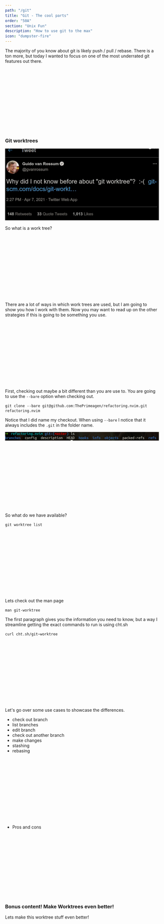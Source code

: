 ```yaml
---
path: "/git"
title: "Git - The cool parts"
order: "50A"
section: "Unix Fun"
description: "How to use git to the max"
icon: "dumpster-fire"
---
```


The majority of you know about git is likely push / pull / rebase.  There is a
ton more, but today I wanted to focus on one of the most underrated git
features out there.

<br />
<br />
<br />
<br />
<br />
<br />
<br />
<br />
<br />
<br />
<br />
<br />

### Git worktrees

![Even Guido](./images/guido.png)

So what is a work tree?

<br />
<br />
<br />
<br />
<br />
<br />
<br />
<br />
<br />
<br />
<br />
<br />

There are a lot of ways in which work trees are used, but I am going to show
you how I work with them.  Now you may want to read up on the other strategies
if this is going to be something you use.

<br />
<br />
<br />
<br />
<br />
<br />
<br />
<br />
<br />
<br />
<br />
<br />

First, checking out maybe a bit different than you are use to.  You are going
to use the `--bare` option when checking out.

```
git clone --bare git@github.com:ThePrimeagen/refactoring.nvim.git refactoring.nvim
```

Notice that I did name my checkout.  When using `--bare` I notice that it
always includes the `.git` in the folder name.

![Bare Repo](./images/bare-repo.png)

<br />
<br />
<br />
<br />
<br />
<br />
<br />
<br />
<br />
<br />
<br />
<br />

So what do we have available?

```
git worktree list
```

<br />
<br />
<br />
<br />
<br />
<br />
<br />
<br />
<br />
<br />
<br />
<br />

Lets check out the man page

```
man git-worktree
```

The first paragraph gives you the information you need to know, but a way I
streamline getting the exact commands to run is using cht.sh

```
curl cht.sh/git~worktree
```

<br />
<br />
<br />
<br />
<br />
<br />
<br />
<br />
<br />
<br />
<br />
<br />

Let's go over some use cases to showcase the differences.

* check out branch
* list branches
* edit branch
* check out another branch
* make changes
* stashing
* rebasing

<br />
<br />
<br />
<br />
<br />
<br />
<br />
<br />
<br />
<br />
<br />
<br />

* Pros and cons

<br />
<br />
<br />
<br />
<br />
<br />
<br />
<br />
<br />
<br />
<br />
<br />

### Bonus content!  Make Worktrees even better!
Lets make this worktree stuff even better!

<br />
<br />
<br />
<br />
<br />
<br />
<br />
<br />
<br />
<br />
<br />
<br />
